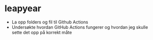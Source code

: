 # leapyear

- La opp folders og fil til Github Actions
- Undersøkte hvordan GitHub Actions fungerer og hvordan jeg skulle sette det opp på korrekt måte
